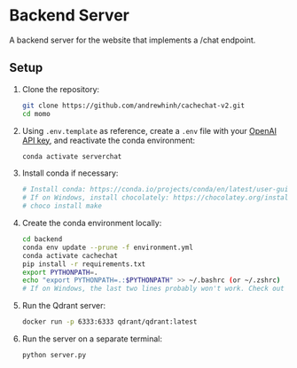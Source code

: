 # Backend Server

A backend server for the website that implements a /chat endpoint.

## Setup

1. Clone the repository:

    ```bash
    git clone https://github.com/andrewhinh/cachechat-v2.git
    cd momo
    ```

2. Using `.env.template` as reference, create a `.env` file with your [OpenAI API key](https://beta.openai.com/account/api-keys), and reactivate the conda environment:

    ```bash
    conda activate serverchat
    ```

3. Install conda if necessary:

    ```bash
    # Install conda: https://conda.io/projects/conda/en/latest/user-guide/install/index.html#regular-installation
    # If on Windows, install chocolately: https://chocolatey.org/install. Then, run:
    # choco install make
    ```

4. Create the conda environment locally:

    ```bash
    cd backend
    conda env update --prune -f environment.yml
    conda activate cachechat
    pip install -r requirements.txt
    export PYTHONPATH=.
    echo "export PYTHONPATH=.:$PYTHONPATH" >> ~/.bashrc (or ~/.zshrc)
    # If on Windows, the last two lines probably won't work. Check out this guide for more info: https://datatofish.com/add-python-to-windows-path/
    ```

5. Run the Qdrant server:

   ```bash
   docker run -p 6333:6333 qdrant/qdrant:latest
   ```

6. Run the server on a separate terminal:

    ```bash
    python server.py
    ```
